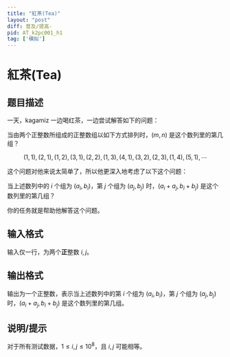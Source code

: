 ```yaml
---
title: "紅茶(Tea)"
layout: "post"
diff: 普及/提高-
pid: AT_k2pc001_h1
tag: ['模拟']
---
```


# 紅茶(Tea)

## 题目描述

一天，$\mathrm{kagamiz}$ 一边喝红茶，一边尝试解答如下的问题：

当由两个正整数所组成的正整数组以如下方式排列时，$(m,n)$ 是这个数列里的第几组？

$$(1,1),(2,1),(1,2),(3,1),(2,2),(1,3),(4,1),(3,2),(2,3),(1,4),(5,1),\cdots$$

这个问题对他来说太简单了，所以他更深入地考虑了以下这个问题：

当上述数列中的 $i$ 个组为 $(a_i,b_i)$，第 $j$ 个组为 $(a_j,b_j)$ 时，$(a_i+a_j,b_i+b_j)$ 是这个数列里的第几组？

你的任务就是帮助他解答这个问题。

## 输入格式

输入仅一行，为两个**正**整数 $i,j$。

## 输出格式

输出为一个正整数，表示当上述数列中的第 $i$ 个组为 $(a_i,b_i)$，第 $j$ 个组为 $(a_j,b_j)$ 时，$(a_i+a_j,b_i+b_j)$ 是这个数列里的第几组。

## 说明/提示

对于所有测试数据，$1\leq i,j\leq10^8$，且 $i,j$ 可能相等。

